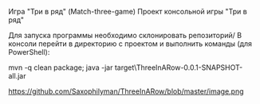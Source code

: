 Игра "Три в ряд" (Match-three-game)
Проект консольной игры "Три в ряд"

Для запуска программы необходимо склонировать репозиторий/
В консоли перейти в директорию с проектом и выполнить команды (для PowerShell):

mvn -q clean package; java -jar target\ThreeInARow-0.0.1-SNAPSHOT-all.jar

[https://github.com/Saxophilyman/ThreeInARow/blob/master/image.png
](https://github.com/Saxophilyman/ThreeInARow/blob/master/image.jpg)
